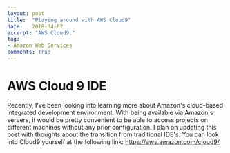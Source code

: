 ```yaml
---
layout: post
title:  "Playing around with AWS Cloud9"
date:   2018-04-07
excerpt: "AWS Cloud9."
tag:
- Amazon Web Services
comments: true
---
```


AWS Cloud 9 IDE
==================

Recently, I've been looking into learning more about Amazon's cloud-based integrated development environment. With being available via Amazon's servers, it would be pretty convenient to be able to access projects on different machines without any prior configuration. I plan on updating this post with thoughts about the transition from traditional IDE's. You can look into Cloud9 yourself at the following link: https://aws.amazon.com/cloud9/
